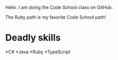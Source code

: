 Hello.  I am doing the Code School class on GitHub.

The Ruby path is my favorite Code School path!

Deadly skills
=============
*C#
*Java
*Ruby
*TypeScript
